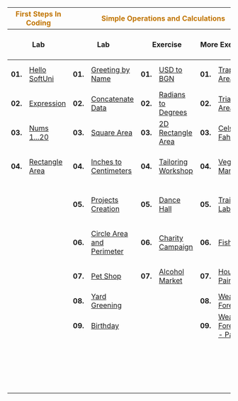 <!DOCTYPE html>
<html>
  <body>
    <table>
      <thead>
        <tr>
          <th colspan="2" style="color: #C07400;">First Steps In Coding</th>
          <th colspan="6" style="color: #C07400;">Simple Operations and Calculations</th>
          <th colspan="6" style="color: #C07400;">Conditional Statements</th>
          <th colspan="4" style="color: #C07400;">Nested Conditional Statements</th>
          <th colspan="4" style="color: #C07400;">While Loop</th>
          <th colspan="4" style="color: #C07400;">For Loop</th>
          <th colspan="8" style="color: #C07400;">Nested Loops</th>
        </tr>
        <tr>
          <th colspan="2">Lab</th>
          <th colspan="2">Lab</th>
          <th colspan="2">Exercise</th>
          <th colspan="2">More Exercises</th>
          <th colspan="2">Lab</th>
          <th colspan="2">Exercise</th>
          <th colspan="2">More Exercises</th>
          <th colspan="2">Lab</th>
          <th colspan="2">Exercise</th>
          <th colspan="2">Lab</th>
          <th colspan="2">Exercise</th>
          <th colspan="2">Lab</th>
          <th colspan="2">Exercise</th>
          <th colspan="2">Lab</th>
          <th colspan="2">Exercise</th>
          <th colspan="2">More Exercises - Lab</th>
          <th colspan="2">More Exercises - Exercise</th>
        </tr>
      </thead>
      <tbody>
        <tr>
          <td><b>01.</b></td>
          <td><a href="#">Hello SoftUni</a></td>
          <td><b>01.</b></td>
          <td><a href="#">Greeting by Name</a></td>
          <td><b>01.</b></td>
          <td><a href="#">USD to BGN</a></td>
          <td><b>01.</b></td>
          <td><a href="#">Trapeziod Area</a></td>
          <td><b>01.</b></td>
          <td><a href="#">Excellent Result</a></td>
          <td><b>01.</b></td>
          <td><a href="#">Sum Seconds</a></td>
          <td><b>01.</b></td>
          <td><a href="#">Pipes In Pool</a></td>
          <td><b>01.</b></td>
          <td><a href="#">Personal Titles</a></td>
          <td><b>01.</b></td>
          <td><a href="#">Point on Rectangle Border</a></td>
          <td><b>01.</b></td>
          <td><a href="#">Number in Range [1...100]</a></td>
          <td><b>01.</b></td>
          <td><a href="#">Old Books</a></td>
          <td><b>01.</b></td>
          <td><a href="#">Numbers from 1 to 100</a></td>
          <td><b>01.</b></td>
          <td><a href="#">Numbers Ending in 7</a></td>
          <td><b>01.</b></td>
          <td><a href="#">Numbers N...1</a></td>
          <td><b>01.</b></td>
          <td><a href="#">Matrix</a></td>
          <td><b>01.</b></td>
          <td><a href="#">Unique PIN Codes</a></td>
          <td><b>01.</b></td>
          <td><a href="#">Secret Door's Lock</a></td>
        </tr>
        <tr>
          <td><b>02.</b></td>
          <td><a href="#">Expression</a></td>
          <td><b>02.</b></td>
          <td><a href="#">Concatenate Data</a></td>
          <td><b>02.</b></td>
          <td><a href="#">Radians to Degrees</a></td>
          <td><b>02.</b></td>
          <td><a href="#">Triangle Area</a></td>
          <td><b>02.</b></td>
          <td><a href="#">Greater Number</a></td>
          <td><b>02.</b></td>
          <td><a href="#">Bonus Score</a></td>
          <td><b>02.</b></td>
          <td><a href="#">Sleepy Tom Cat</a></td>
          <td><b>02.</b></td>
          <td><a href="#">Small Shop</a></td>
          <td><b>02.</b></td>
          <td><a href="#">Cinema</a></td>
          <td><b>02.</b></td>
          <td><a href="#">Sequence 2k+1</a></td>
          <td><b>02.</b></td>
          <td><a href="#">Exam Preparation</a></td>
          <td><b>02.</b></td>
          <td><a href="#">Latin Letters</a></td>
          <td><b>02.</b></td>
          <td><a href="#">Half Sum Element</a></td>
          <td><b>02.</b></td>
          <td><a href="#">Numbers 1...N with Step 3</a></td>
          <td><b>02.</b></td>
          <td><a href="#">Number Pyramid</a></td>
          <td><b>02.</b></td>
          <td><a href="#">Letters Combinations</a></td>
          <td><b>02.</b></td>
          <td><a href="#">Sum of Two Numbers</a></td>
        </tr>
        <tr>
          <td><b>03.</b></td>
          <td><a href="#">Nums 1...20</a></td>
          <td><b>03.</b></td>
          <td><a href="#">Square Area</a></td>
          <td><b>03.</b></td>
          <td><a href="#">2D Rectangle Area</a></td>
          <td><b>03.</b></td>
          <td><a href="#">Celsius to Fahrenheit</a></td>
          <td><b>03.</b></td>
          <td><a href="#">Even or Odd</a></td>
          <td><b>03.</b></td>
          <td><a href="#">Speed Info</a></td>
          <td><b>03.</b></td>
          <td><a href="#">Harvest</a></td>
          <td><b>03.</b></td>
          <td><a href="#">Point in Rectangle</a></td>
          <td><b>03.</b></td>
          <td><a href="#">Summer Outfit</a></td>
          <td><b>03.</b></td>
          <td><a href="#">Account Balance</a></td>
          <td><b>03.</b></td>
          <td><a href="#">Vacation</a></td>
          <td><b>03.</b></td>
          <td><a href="#">Sum Numbers</a></td>
          <td><b>03.</b></td>
          <td><a href="#">Odd / Even Position</a></td>
          <td><b>03.</b></td>
          <td><a href="#">Even Powers of 2</a></td>
          <td><b>03.</b></td>
          <td><a href="#">Coding</a></td>
          <td><b>03.</b></td>
          <td><a href="#">Lucky Numbers</a></td>
          <td><b>03.</b></td>
          <td><a href="#">Profit</a></td>
        </tr>
        <tr>
          <td><b>04.</b></td>
          <td><a href="#">Rectangle Area</a></td>
          <td><b>04.</b></td>
          <td><a href="#">Inches to Centimeters</a></td>
          <td><b>04.</b></td>
          <td><a href="#">Tailoring Workshop</a></td>
          <td><b>04.</b></td>
          <td><a href="#">Vegetable Market</a></td>
          <td><b>04.</b></td>
          <td><a href="#">Number 1...9 to Text</a></td>
          <td><b>04.</b></td>
          <td><a href="#">Metric Converter</a></td>
          <td><b>04.</b></td>
          <td><a href="#">Transport Price</a></td>
          <td><b>04.</b></td>
          <td><a href="#">Fruit or Vegetable</a></td>
          <td><b>04.</b></td>
          <td><a href="#">New House</a></td>
          <td><b>04.</b></td>
          <td><a href="#">Max Number</a></td>
          <td><b>04.</b></td>
          <td><a href="#">Walking</a></td>
          <td><b>04.</b></td>
          <td><a href="#">Number sequence</a></td>
          <td><b>04.</b></td>
          <td><a href="#">Equal Pairs</a></td>
          <td><b>04.</b></td>
          <td><a href="#">Combination</a></td>
          <td><b>04.</b></td>
          <td><a href="#">Equal Sums Even Odd Position</a></td>
          <td><b>04.</b></td>
          <td><a href="#">Car Number</a></td>
          <td><b>04.</b></td>
          <td><a href="#">HappyCat Parking</a></td>
        </tr>
        <tr>
          <td colspan="2"></td>
          <td><b>05.</b></td>
          <td><a href="#">Projects Creation</a></td>
          <td><b>05.</b></td>
          <td><a href="#">Dance Hall</a></td>
          <td><b>05.</b></td>
          <td><a href="#">Training Lab</a></td>
          <td><b>05.</b></td>
          <td><a href="#">3 Equal Numbers</a></td>
          <td><b>05.</b></td>
          <td><a href="#">Time + 15 Minutes</a></td>
          <td><b>05.</b></td>
          <td><a href="#">Firm</a></td>
          <td><b>05.</b></td>
          <td><a href="#">Invalid Number</a></td>
          <td><b>05.</b></td>
          <td><a href="#">Fishing Boat</a></td>
          <td><b>05.</b></td>
          <td><a href="#">Min Number</a></td>
          <td><b>05.</b></td>
          <td><a href="#">Coins</a></td>
          <td><b>05.</b></td>
          <td><a href="#">Left and Right Sum</a></td>
          <td><b>05.</b></td>
          <td><a href="#">Histogram</a></td>
          <td><b>05.</b></td>
          <td><a href="#">Building</a></td>
          <td><b>05.</b></td>
          <td><a href="#">Equal Sums Left Right Position</a></td>
          <td><b>05.</b></td>
          <td><a href="#">Challenge the Wedding</a></td>
          <td><b>05.</b></td>
          <td><a href="#">The song of the wheels</a></td>
        </tr>
        <tr>
          <td colspan="2"></td>
          <td><b>06.</b></td>
          <td><a href="#">Circle Area and Perimeter</a></td>
          <td><b>06.</b></td>
          <td><a href="#">Charity Campaign</a></td>
          <td><b>06.</b></td>
          <td><a href="#">Fishland</a></td>
          <td><b>06.</b></td>
          <td><a href="#">Number 100...200</a></td>
          <td><b>06.</b></td>
          <td><a href="#">Godzilla vs. Kong</a></td>
          <td><b>06.</b></td>
          <td><a href="#">Pets</a></td>
          <td><b>06.</b></td>
          <td><a href="#">Fruit Shop</a></td>
          <td><b>06.</b></td>
          <td><a href="#">Journey</a></td>
          <td><b>06.</b></td>
          <td><a href="#">Graduation</a></td>
          <td><b>06.</b></td>
          <td><a href="#">Cake</a></td>
          <td><b>06.</b></td>
          <td><a href="#">Odd Even Sum</a></td>
          <td><b>06.</b></td>
          <td><a href="#">Divide without remainder</a></td>
          <td><b>06.</b></td>
          <td><a href="#">Travelling</a></td>
          <td><b>06.</b></td>
          <td><a href="#">Sum Prime Non Prime</a></td>
          <td><b>06.</b></td>
          <td><a href="#">Wedding Seats</a></td>
          <td><b>06.</b></td>
          <td><a href="#">Prime Pairs</a></td>
        </tr>
        <tr>
          <td colspan="2"></td>
          <td><b>07.</b></td>
          <td><a href="#">Pet Shop</a></td>
          <td><b>07.</b></td>
          <td><a href="#">Alcohol Market</a></td>
          <td><b>07.</b></td>
          <td><a href="#">House Painting</a></td>
          <td><b>07.</b></td>
          <td><a href="#">Password Guess</a></td>
          <td><b>07.</b></td>
          <td><a href="#">World Swimming Record</a></td>
          <td><b>07.</b></td>
          <td><a href="#">Flower Shop</a></td>
          <td><b>07.</b></td>
          <td><a href="#">Trade Commissions</a></td>
          <td><b>07.</b></td>
          <td><a href="#">Operations Between Numbers</a></td>
          <td><b>07.</b></td>
          <td><a href="#">Graduation pt.2</a></td>
          <td colspan="2"></td>
          <td><b>07.</b></td>
          <td><a href="#">Vowels Sum</a></td>
          <td><b>07.</b></td>
          <td><a href="#">Salary</a></td>
          <td><b>07.</b></td>
          <td><a href="#">Name Wars</a></td>
          <td><b>07.</b></td>
          <td><a href="#">Train The Trainers</a></td>
          <td><b>07.</b></td>
          <td><a href="#">Safe Passwords Generator</a></td>
          <td colspan="2"></td>
        </tr>
        <tr>
          <td colspan="2"></td>
          <td><b>08.</b></td>
          <td><a href="#">Yard Greening</a></td>
          <td colspan="2"></td>
          <td><b>08.</b></td>
          <td><a href="#">Weather Forecast</a></td>
          <td><b>08.</b></td>
          <td><a href="#">Equal Words</a></td>
          <td><b>08.</b></td>
          <td><a href="#">Scholarship</a></td>
          <td><b>08.</b></td>
          <td><a href="#">Fuel Tank</a></td>
          <td><b>08.</b></td>
          <td><a href="#">Ski Trip</a></td>
          <td><b>08.</b></td>
          <td><a href="#">Hotel Room</a></td>
          <td><b>08.</b></td>
          <td><a href="#">Moving</a></td>
          <td colspan="2"></td>
          <td><b>08.</b></td>
          <td><a href="#">Clever Lily</a></td>
          <td colspan="2"></td>
          <td><b>08.</b></td>
          <td><a href="#">Cookie factory</a></td>
          <td><b>08.</b></td>
          <td><a href="#">Fishing</a></td>
          <td colspan="2"></td>
          <td colspan="2"></td>
        </tr>
        <tr>
          <td colspan="2"></td>
          <td><b>09.</b></td>
          <td><a href="#">Birthday</a></td>
          <td colspan="2"></td>
          <td><b>09.</b></td>
          <td><a href="#">Weather Forecast - Part 2</a></td>
          <td><b>09.</b></td>
          <td><a href="#">Area of Figures</a></td>
          <td colspan="2"></td>
          <td><b>09.</b></td>
          <td><a href="#">Fuel Tank - Part 2</a></td>
          <td colspan="2"></td>
          <td><b>09.</b></td>
          <td><a href="#">On Time for the Exam</a></td>
          <td colspan="2"></td>
          <td colspan="2"></td>
          <td colspan="2"></td>
          <td colspan="2"></td>
          <td><b>09.</b></td>
          <td><a href="#">Magic Numbers</a></td>
          <td><b>09.</b></td>
          <td><a href="#">Password Generator</a></td>
          <td colspan="2"></td>
          <td colspan="2"></td>
        </tr>
        <tr>
          <td colspan="2"></td>
          <td colspan="2"></td>
          <td colspan="2"></td>
          <td colspan="2"></td>
          <td><b>10.</b></td>
          <td><a href="#">Day of Week</a></td>
          <td colspan="2"></td>
          <td colspan="2"></td>
          <td colspan="2"></td>
          <td><b>10.</b></td>
          <td><a href="#">Volleyball</a></td>
          <td colspan="2"></td>
          <td colspan="2"></td>
          <td colspan="2"></td>
          <td colspan="2"></td>
          <td colspan="2"></td>
          <td><b>10.</b></td>
          <td><a href="#">Special Numbers</a></td>
          <td colspan="2"></td>
          <td colspan="2"></td>
        </tr>
        <tr>
          <td colspan="2"></td>
          <td colspan="2"></td>
          <td colspan="2"></td>
          <td colspan="2"></td>
          <td><b>11.</b></td>
          <td><a href="#">Animal Type</a></td>
          <td colspan="2"></td>
          <td colspan="2"></td>
          <td colspan="2"></td>
          <td colspan="2"></td>
          <td colspan="2"></td>
          <td colspan="2"></td>
          <td colspan="2"></td>
          <td colspan="2"></td>
          <td colspan="2"></td>
          <td colspan="2"></td>
          <td colspan="2"></td>
          <td colspan="2"></td>
        </tr>
        <tr>
          <td colspan="2"></td>
          <td colspan="2"></td>
          <td colspan="2"></td>
          <td colspan="2"></td>
          <td><b>12.</b></td>
          <td><a href="#">Toy Shop</a></td>
          <td colspan="2"></td>
          <td colspan="2"></td>
          <td colspan="2"></td>
          <td colspan="2"></td>
          <td colspan="2"></td>
          <td colspan="2"></td>
          <td colspan="2"></td>
          <td colspan="2"></td>
          <td colspan="2"></td>
          <td colspan="2"></td>
          <td colspan="2"></td>
          <td colspan="2"></td>
        </tr>
      </tbody>
    </table>
  </body>
</html>